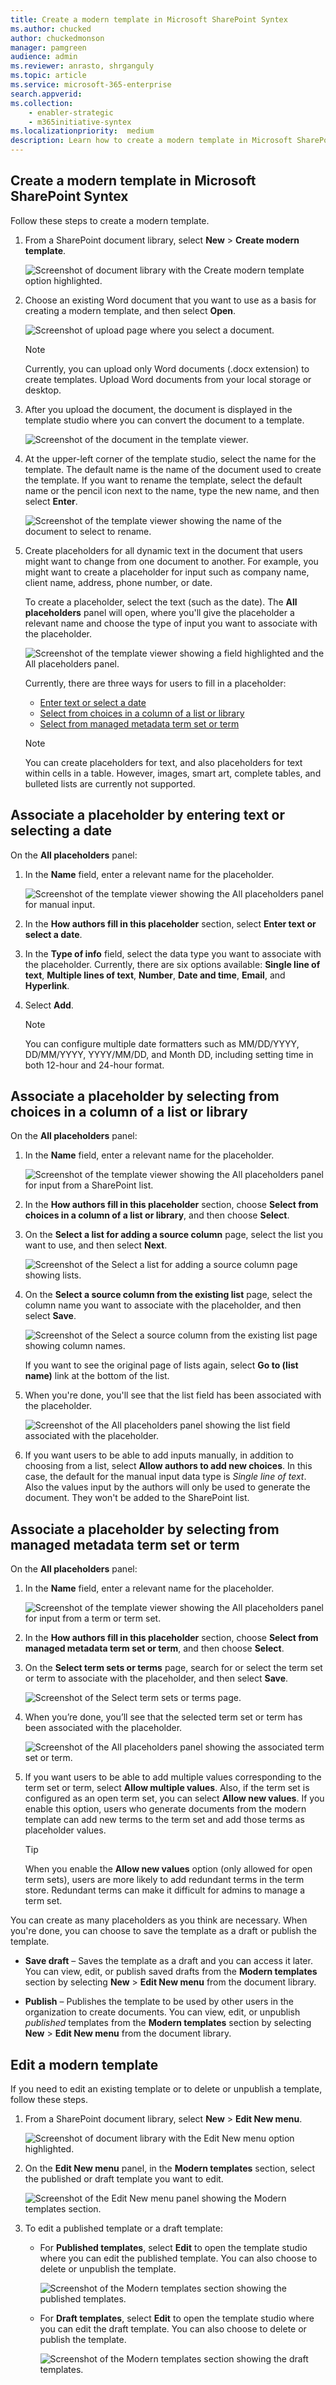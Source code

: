 ```yaml
---
title: Create a modern template in Microsoft SharePoint Syntex
ms.author: chucked
author: chuckedmonson
manager: pamgreen
audience: admin
ms.reviewer: anrasto, shrganguly
ms.topic: article
ms.service: microsoft-365-enterprise
search.appverid:
ms.collection:
    - enabler-strategic
    - m365initiative-syntex
ms.localizationpriority:  medium
description: Learn how to create a modern template in Microsoft SharePoint Syntex.
---
```


## Create a modern template in Microsoft SharePoint Syntex

Follow these steps to create a modern template.

1. From a SharePoint document library, select **New** > **Create modern template**.

   ![Screenshot of document library with the Create modern template option highlighted.](../media/content-understanding/content-assembly-create-template-1.png)

2. Choose an existing Word document that you want to use as a basis for creating a modern template, and then select **Open**.

   ![Screenshot of upload page where you select a document.](../media/content-understanding/content-assembly-create-template-2.png)

   > [!NOTE]
   > Currently, you can upload only Word documents (.docx extension) to create templates. Upload Word documents from your local storage or desktop.

3. After you upload the document, the document is displayed in the template studio where you can convert the document to a template.

   ![Screenshot of the document in the template viewer.](../media/content-understanding/content-assembly-create-template-3.png)

4. At the upper-left corner of the template studio, select the name for the template. The default name is the name of the document used to create the template. If you want to rename the template, select the default name or the pencil icon next to the name, type the new name, and then select **Enter**.

   ![Screenshot of the template viewer showing the name of the document to select to rename.](../media/content-understanding/content-assembly-create-template-3a.png)

5. Create placeholders for all dynamic text in the document that users might want to change from one document to another. For example, you might want to create a placeholder for input such as company name, client name, address, phone number, or date.

    To create a placeholder, select the text (such as the date). The **All placeholders** panel will open, where you'll give the placeholder a relevant name and choose the type of input you want to associate with the placeholder.
 
   ![Screenshot of the template viewer showing a field highlighted and the All placeholders panel.](../media/content-understanding/content-assembly-create-template-4b.png)

   Currently, there are three ways for users to fill in a placeholder:

   - [Enter text or select a date](#associate-a-placeholder-by-entering-text-or-selecting-a-date)
   - [Select from choices in a column of a list or library](#associate-a-placeholder-by-selecting-from-choices-in-a-column-of-a-list-or-library)
   - [Select from managed metadata term set or term](#associate-a-placeholder-by-selecting-from-managed-metadata-term-set-or-term)

   > [!NOTE]
   > You can create placeholders for text, and also placeholders for text within cells in a table. However, images, smart art, complete tables, and bulleted lists are currently not supported.   

## Associate a placeholder by entering text or selecting a date

On the **All placeholders** panel:

1. In the **Name** field, enter a relevant name for the placeholder.

   ![Screenshot of the template viewer showing the All placeholders panel for manual input.](../media/content-understanding/content-assembly-create-template-5a.png)

2. In the **How authors fill in this placeholder** section, select **Enter text or select a date**.

3. In the **Type of info** field, select the data type you want to associate with the placeholder. Currently, there are six options available: **Single line of text**, **Multiple lines of text**, **Number**, **Date and time**, **Email**, and **Hyperlink**.

4. Select **Add**.

   > [!NOTE]
   > You can configure multiple date formatters such as MM/DD/YYYY, DD/MM/YYYY, YYYY/MM/DD, and Month DD, including setting time in both 12-hour and 24-hour format. 

## Associate a placeholder by selecting from choices in a column of a list or library

On the **All placeholders** panel:

1. In the **Name** field, enter a relevant name for the placeholder.

   ![Screenshot of the template viewer showing the All placeholders panel for input from a SharePoint list.](../media/content-understanding/content-assembly-create-template-6a.png)

2. In the **How authors fill in this placeholder** section, choose **Select from choices in a column of a list or library**, and then choose **Select**.

3. On the **Select a list for adding a source column** page, select the list you want to use, and then select **Next**.

   ![Screenshot of the Select a list for adding a source column page showing lists.](../media/content-understanding/content-assembly-create-template-7.png)

4. On the **Select a source column from the existing list** page, select the column name you want to associate with the placeholder, and then select **Save**.

   ![Screenshot of the Select a source column from the existing list page showing column names.](../media/content-understanding/content-assembly-create-template-8.png)

    If you want to see the original page of lists again, select **Go to (list name)** link at the bottom of the list.

5. When you're done, you'll see that the list field has been associated with the placeholder.

   ![Screenshot of the All placeholders panel showing the list field associated with the placeholder.](../media/content-understanding/content-assembly-create-template-9.png)

6. If you want users to be able to add inputs manually, in addition to choosing from a list, select **Allow authors to add new choices**. In this case, the default for the manual input data type is *Single line of text*. Also the values input by the authors will only be used to generate the document. They won't be added to the SharePoint list.

## Associate a placeholder by selecting from managed metadata term set or term

On the **All placeholders** panel:

1. In the **Name** field, enter a relevant name for the placeholder.

   ![Screenshot of the template viewer showing the All placeholders panel for input from a term or term set.](../media/content-understanding/content-assembly-create-template-term.png)

2. In the **How authors fill in this placeholder** section, choose **Select from managed metadata term set or term**, and then choose **Select**.

3. On the **Select term sets or terms** page, search for or select the term set or term to associate with the placeholder, and then select **Save**.

   ![Screenshot of the Select term sets or terms page.](../media/content-understanding/content-assembly-select-term.png)

4. When you’re done, you’ll see that the selected term set or term has been associated with the placeholder. 

   ![Screenshot of the All placeholders panel showing the associated term set or term.](../media/content-understanding/content-assembly-associated-term.png)

5. If you want users to be able to add multiple values corresponding to the term set or term, select **Allow multiple values**. Also, if the term set is configured as an open term set, you can select **Allow new values**. If you enable this option, users who generate documents from the modern template can add new terms to the term set and add those terms as placeholder values.

   > [!TIP]
   > When you enable the **Allow new values** option (only allowed for open term sets), users are more likely to add redundant terms in the term store. Redundant terms can make it difficult for admins to manage a term set.

You can create as many placeholders as you think are necessary. When you're done, you can choose to save the template as a draft or publish the template.

   - **Save draft** – Saves the template as a draft and you can access it later. You can view, edit, or publish saved drafts from the **Modern templates** section by selecting **New** > **Edit New menu** from the document library.
 
   - **Publish** – Publishes the template to be used by other users in the organization to create documents. You can view, edit, or unpublish *published* templates from the **Modern templates** section by selecting **New** > **Edit New menu** from the document library. 

## Edit a modern template

If you need to edit an existing template or to delete or unpublish a template, follow these steps.

1. From a SharePoint document library, select **New** > **Edit New menu**.

   ![Screenshot of document library with the Edit New menu option highlighted.](../media/content-understanding/content-assembly-edit-template-1.png)

2. On the **Edit New menu** panel, in the **Modern templates** section, select the published or draft template you want to edit.

   ![Screenshot of the Edit New menu panel showing the Modern templates section.](../media/content-understanding/content-assembly-edit-template-2.png)

3. To edit a published template or a draft template:

   - For **Published templates**, select **Edit** to open the template studio where you can edit the published template. You can also choose to delete or unpublish the template.

      ![Screenshot of the Modern templates section showing the published templates.](../media/content-understanding/content-assembly-edit-published.png)

   - For **Draft templates**, select **Edit** to open the template studio where you can edit the draft template. You can also choose to delete or publish the template.

      ![Screenshot of the Modern templates section showing the draft templates.](../media/content-understanding/content-assembly-edit-draft.png)
